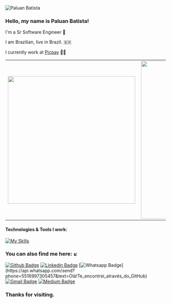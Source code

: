 <p align="left"> <img src="https://komarev.com/ghpvc/?username=paluan-batista" alt="Paluan Batista" /> </p>

### Hello, my name is Paluan Batista!

I'm a Sr Software Engineer :robot:

I am Brazilian, live in Brazil. 🇧🇷

I currently work at [Picpay](https://www.picpay.com/site) :man_technologist:

<center>
<table>
    <tr>
        <td><img width="400px" align="left" src="https://github-readme-stats.vercel.app/api/top-langs/?username=paluan-batista&hide=html&layout=compact&theme=buefy" /></td>
        <td><img width="495px" align="left" src="https://github-readme-stats.vercel.app/api?username=paluan-batista&theme=buefy"/></td>
    </tr>   
</table>
</center> 


#### Technologies & Tools I work:

[![My Skills](https://skillicons.dev/icons?i=aws,heroku,kotlin,docker,grafana,kubernetes,git,go,clojure,linux,mongodb,redis,postgres,java)](https://skillicons.dev)


### You can also find me here: :arrow_lower_left:
[![Github Badge](https://img.shields.io/badge/-Github-000?style=flat-square&logo=Github&logoColor=white&link=https://github.com/paluan-dev666)](https://github.com/paluan-dev666)
[![Linkedin Badge](https://img.shields.io/badge/-LinkedIn-blue?style=flat-square&logo=Linkedin&logoColor=white&link=https://www.linkedin.com/in/paluan-batista-developer/)](https://www.linkedin.com/in/paluan-batista-developer/)
[![Whatsapp Badge](https://img.shields.io/badge/-Whatsapp-4CA143?style=flat-square&labelColor=4CA143&logo=whatsapp&logoColor=white&link=https://api.whatsapp.com/send?phone=5516997305457&text=Olá!Te_encontrei_através_do_GitHub.)](https://api.whatsapp.com/send?phone=5516997305457&text=Olá!Te_encontrei_através_do_GitHub)
[![Gmail Badge](https://img.shields.io/badge/-Gmail-c14438?style=flat-square&logo=Gmail&logoColor=white&link=mailto:paluan.desenvolvimento@gmail.com)](mailto:paluan.desenvolvimento@gmail.com)
[![Medium Badge](https://img.shields.io/badge/Medium-12100E?style=for-the-badge&logo=medium&logoColor=white&link=https://medium.com/@paluan-developer)](https://medium.com/@paluan-developer)

### Thanks for visiting.


